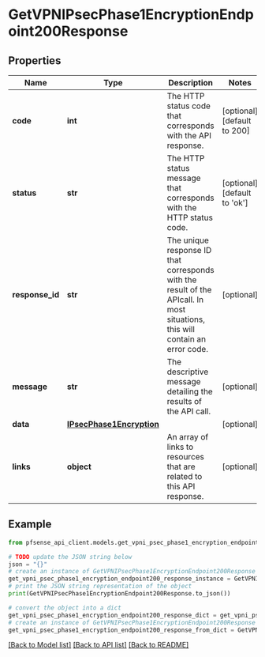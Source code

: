 # GetVPNIPsecPhase1EncryptionEndpoint200Response


## Properties

Name | Type | Description | Notes
------------ | ------------- | ------------- | -------------
**code** | **int** | The HTTP status code that corresponds with the API response. | [optional] [default to 200]
**status** | **str** | The HTTP status message that corresponds with the HTTP status code. | [optional] [default to 'ok']
**response_id** | **str** | The unique response ID that corresponds with the result of the APIcall. In most situations, this will contain an error code. | [optional] 
**message** | **str** | The descriptive message detailing the results of the API call. | [optional] 
**data** | [**IPsecPhase1Encryption**](IPsecPhase1Encryption.md) |  | [optional] 
**links** | **object** | An array of links to resources that are related to this API response. | [optional] 

## Example

```python
from pfsense_api_client.models.get_vpni_psec_phase1_encryption_endpoint200_response import GetVPNIPsecPhase1EncryptionEndpoint200Response

# TODO update the JSON string below
json = "{}"
# create an instance of GetVPNIPsecPhase1EncryptionEndpoint200Response from a JSON string
get_vpni_psec_phase1_encryption_endpoint200_response_instance = GetVPNIPsecPhase1EncryptionEndpoint200Response.from_json(json)
# print the JSON string representation of the object
print(GetVPNIPsecPhase1EncryptionEndpoint200Response.to_json())

# convert the object into a dict
get_vpni_psec_phase1_encryption_endpoint200_response_dict = get_vpni_psec_phase1_encryption_endpoint200_response_instance.to_dict()
# create an instance of GetVPNIPsecPhase1EncryptionEndpoint200Response from a dict
get_vpni_psec_phase1_encryption_endpoint200_response_from_dict = GetVPNIPsecPhase1EncryptionEndpoint200Response.from_dict(get_vpni_psec_phase1_encryption_endpoint200_response_dict)
```
[[Back to Model list]](../README.md#documentation-for-models) [[Back to API list]](../README.md#documentation-for-api-endpoints) [[Back to README]](../README.md)



